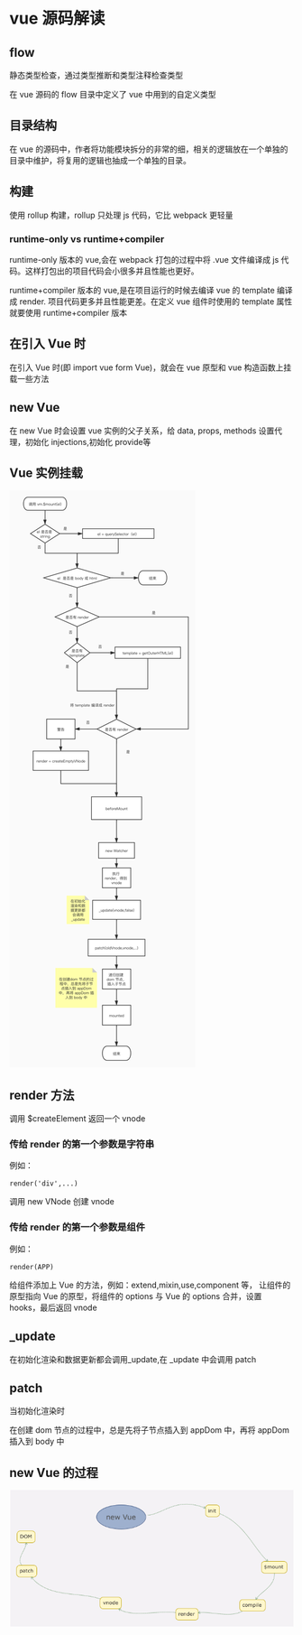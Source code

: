 # vue 源码解读

## flow

静态类型检查，通过类型推断和类型注释检查类型

在 vue 源码的 flow 目录中定义了 vue 中用到的自定义类型

## 目录结构

在 vue 的源码中，作者将功能模块拆分的非常的细，相关的逻辑放在一个单独的目录中维护，将复用的逻辑也抽成一个单独的目录。

## 构建

使用 rollup 构建，rollup 只处理 js 代码，它比 webpack 更轻量

### runtime-only vs runtime+compiler

runtime-only 版本的 vue,会在 webpack 打包的过程中将 .vue 文件编译成 js 代码。这样打包出的项目代码会小很多并且性能也更好。

runtime+compiler 版本的 vue,是在项目运行的时候去编译 vue 的 template 编译成 render. 项目代码更多并且性能更差。在定义 vue 组件时使用的 template 属性就要使用 runtime+compiler 版本

## 在引入 Vue 时

在引入 Vue 时(即 import vue form Vue)，就会在 vue 原型和 vue 构造函数上挂载一些方法

## new Vue

在 new Vue 时会设置 vue 实例的父子关系，给 data, props, methods 设置代理，初始化 injections,初始化 provide等

## Vue 实例挂载

![runtime + compiler版本 vue 实例挂载流程图](./img/mounted-flow.jpg)

## render 方法

调用 $createElement 返回一个 vnode

### 传给 render 的第一个参数是字符串

例如：

```
render('div',...)
```

调用 new VNode 创建 vnode

### 传给 render 的第一个参数是组件

例如：

```
render(APP)
```

给组件添加上 Vue 的方法，例如：extend,mixin,use,component 等， 让组件的原型指向 Vue 的原型，将组件的 options 与 Vue 的 options 合并，设置 hooks，最后返回 vnode

## _update

在初始化渲染和数据更新都会调用_update,在 _update 中会调用 patch

## patch

当初始化渲染时

在创建 dom 节点的过程中，总是先将子节点插入到 appDom 中，再将 appDom 插入到 body 中

## new Vue 的过程

![new Vue 流程](./img/new-vue.png)
